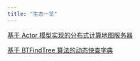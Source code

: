 ```yaml
---
title: "生态一览"
---
```


[基于 Actor 模型实现的分布式计算地图服务器](https://github.com/zmaplab/zserver)

[基于 BTFindTree 算法的动态快查字典](https://github.com/night-moon-studio/DynamicDictionary)